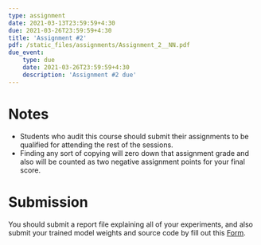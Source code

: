 ```yaml
---
type: assignment
date: 2021-03-13T23:59:59+4:30
due: 2021-03-26T23:59:59+4:30
title: 'Assignment #2'
pdf: /static_files/assignments/Assignment_2__NN.pdf
due_event: 
    type: due
    date: 2021-03-26T23:59:59+4:30
    description: 'Assignment #2 due'    
---
```


# Notes
- Students who audit this course should submit their assignments to be qualified for attending the rest of the sessions.
- Finding any sort of copying will zero down that assignment grade and also will be counted as two negative assignment points for your final score.

# Submission
You should submit a report file explaining all of your experiments, and also submit your trained model weights and source code by fill out this [Form](https://docs.google.com/forms/d/e/1FAIpQLSd_dh-16yfTm60KMX4BuXei-3MLJ0GrAiDMFZvNIlb-eaWCdA/viewform?usp=sf_link).
